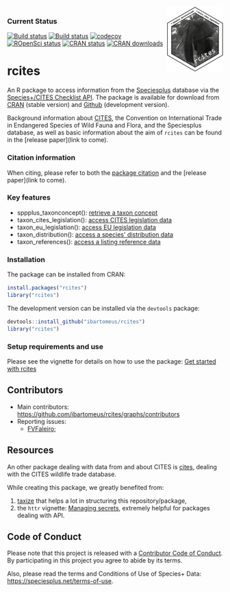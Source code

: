 <img src="man/figures/rcites_logo.png" width="130" height="150" align="right"/>

### Current Status

[![Build status](https://travis-ci.org/ibartomeus/rcites.svg?branch=master)](https://travis-ci.org/ibartomeus/rcites)
[![Build status](https://ci.appveyor.com/api/projects/status/bsd3c7mv12xv959j/branch/master?svg=true)](https://ci.appveyor.com/project/KevCaz/rcites/branch/master)
[![codecov](https://codecov.io/gh/ibartomeus/rcites/branch/master/graph/badge.svg)](https://codecov.io/gh/ibartomeus/rcites)
[![ROpenSci status](https://badges.ropensci.org/244_status.svg)](https://github.com/ropensci/onboarding/issues/244)
[![CRAN status](https://www.r-pkg.org/badges/version/rcites)](https://www.r-pkg.org/badges/version/rcites)
[![CRAN downloads](https://cranlogs.r-pkg.org/badges/grand-total/rcites)](https://cran.r-project.org/package=rcites)


# rcites

An R package to access information from the [Speciesplus](https://speciesplus.net/) database via the [Species+/CITES Checklist API](https://api.speciesplus.net/documentation/v1.html). The package is available for download from [CRAN](https://cran.r-project.org/package=rcites) (stable version) and [Github](https://github.com/ibartomeus/rcites) (development version).

Background information about [CITES](https://cites.org), the Convention on International Trade in Endangered Species of Wild Fauna and Flora, and the Speciesplus database, as well as basic information about the aim of `rcites` can be found in the [release paper](link to come).


### Citation information

When citing, please refer to both the [package citation](https://ibartomeus.github.io/rcites/authors.html) and the [release paper](link to come).


### Key features

- sppplus_taxonconcept(): [retrieve a taxon concept](https://api.speciesplus.net/documentation/v1/taxon_concepts/index.html)
- taxon_cites_legislation(): [access CITES legislation data](https://api.speciesplus.net/documentation/v1/cites_legislation/index.html)
- taxon_eu_legislation(): [access EU legislation data](https://api.speciesplus.net/documentation/v1/eu_legislation/index.html)
- taxon_distribution(): [access a species' distribution data](https://api.speciesplus.net/documentation/v1/distributions/index.html)
- taxon_references(): [access a listing reference data](https://api.speciesplus.net/documentation/v1/references/index.html)


### Installation

The package can be installed from CRAN:

```R
install.packages("rcites")
library("rcites")
```

The development version can be installed via the `devtools` package:

```R
devtools::install_github("ibartomeus/rcites")
library("rcites")
```


### Setup requirements and use

Please see the vignette for details on how to use the package:
[Get started with rcites](https://ibartomeus.github.io/rcites/articles/rcites-vignette.html)


## Contributors

- Main contributors: https://github.com/ibartomeus/rcites/graphs/contributors
- Reporting issues:
  - [FVFaleiro](https://github.com/FVFaleiro);


## Resources

An other package dealing with data from and about CITES is [cites](https://github.com/ecohealthalliance/cites/), dealing with the CITES wildlife trade database.

While creating this package, we greatly benefited from:
1. [taxize](https://github.com/ropensci/taxize) that helps a lot in structuring this repository/package,
2. the `httr` vignette: [Managing secrets](https://cran.r-project.org/web/packages/httr/vignettes/secrets.html), extremely helpful for packages dealing with API.


## Code of Conduct

Please note that this project is released with a [Contributor Code of Conduct](CONDUCT.md).
By participating in this project you agree to abide by its terms.

Also, please read the terms and Conditions of Use of Species+ Data:
https://speciesplus.net/terms-of-use.
